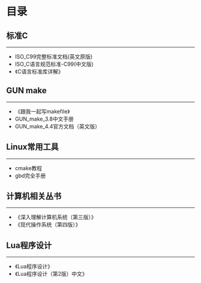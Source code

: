 # **目录**

## 标准C

---

* ISO_C99完整标准文档(英文原版)
* ISO_C语言规范标准-C99(中文版)
* 《C语言标准库详解》

## GUN make

---

* 《跟我一起写makefile》
* GUN_make_3.8中文手册
* GUN_make_4.4官方文档（英文版）

## Linux常用工具

---

* cmake教程
* gbd完全手册

## 计算机相关丛书

---

* 《深入理解计算机系统（第三版）》
* 《现代操作系统（第四版）》

## Lua程序设计

---

* 《Lua程序设计》
* 《Lua程序设计（第2版）中文》
